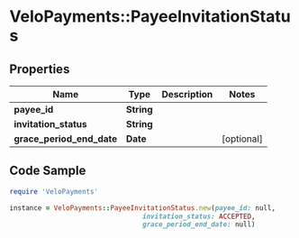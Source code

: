 # VeloPayments::PayeeInvitationStatus

## Properties

Name | Type | Description | Notes
------------ | ------------- | ------------- | -------------
**payee_id** | **String** |  | 
**invitation_status** | **String** |  | 
**grace_period_end_date** | **Date** |  | [optional] 

## Code Sample

```ruby
require 'VeloPayments'

instance = VeloPayments::PayeeInvitationStatus.new(payee_id: null,
                                 invitation_status: ACCEPTED,
                                 grace_period_end_date: null)
```


